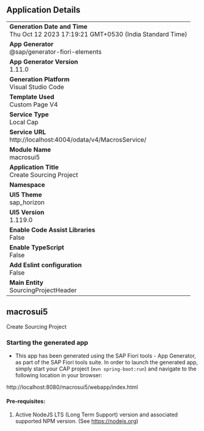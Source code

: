 ## Application Details
|               |
| ------------- |
|**Generation Date and Time**<br>Thu Oct 12 2023 17:19:21 GMT+0530 (India Standard Time)|
|**App Generator**<br>@sap/generator-fiori-elements|
|**App Generator Version**<br>1.11.0|
|**Generation Platform**<br>Visual Studio Code|
|**Template Used**<br>Custom Page V4|
|**Service Type**<br>Local Cap|
|**Service URL**<br>http://localhost:4004/odata/v4/MacrosService/
|**Module Name**<br>macrosui5|
|**Application Title**<br>Create Sourcing Project|
|**Namespace**<br>|
|**UI5 Theme**<br>sap_horizon|
|**UI5 Version**<br>1.119.0|
|**Enable Code Assist Libraries**<br>False|
|**Enable TypeScript**<br>False|
|**Add Eslint configuration**<br>False|
|**Main Entity**<br>SourcingProjectHeader|

## macrosui5

Create Sourcing Project

### Starting the generated app

-   This app has been generated using the SAP Fiori tools - App Generator, as part of the SAP Fiori tools suite.  In order to launch the generated app, simply start your CAP project (```mvn spring-boot:run```) and navigate to the following location in your browser:

http://localhost:8080/macrosui5/webapp/index.html

#### Pre-requisites:

1. Active NodeJS LTS (Long Term Support) version and associated supported NPM version.  (See https://nodejs.org)


